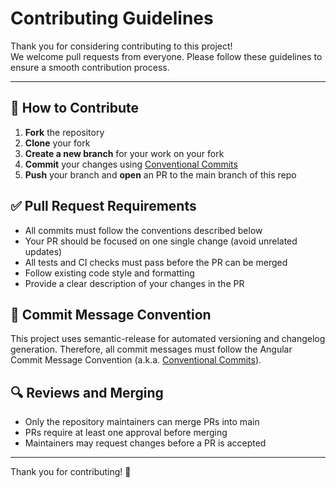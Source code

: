 # Contributing Guidelines

Thank you for considering contributing to this project!  
We welcome pull requests from everyone. Please follow these guidelines to ensure a smooth contribution process.

---

## 🚀 How to Contribute

1. **Fork** the repository
2. **Clone** your fork
2. **Create a new branch** for your work on your fork
3. **Commit** your changes using [Conventional Commits](https://www.npmjs.com/package/@commitlint/config-conventional)
4. **Push** your branch and **open** an PR to the main branch of this repo

## ✅ Pull Request Requirements

- All commits must follow the conventions described below
- Your PR should be focused on one single change (avoid unrelated updates)
- All tests and CI checks must pass before the PR can be merged
- Follow existing code style and formatting
- Provide a clear description of your changes in the PR

## 📝 Commit Message Convention

This project uses semantic-release for automated versioning and changelog generation.
Therefore, all commit messages must follow the Angular Commit Message Convention (a.k.a. [Conventional Commits](https://www.npmjs.com/package/@commitlint/config-conventional)).

## 🔍 Reviews and Merging

- Only the repository maintainers can merge PRs into main
- PRs require at least one approval before merging
- Maintainers may request changes before a PR is accepted

---
Thank you for contributing! 🎉
